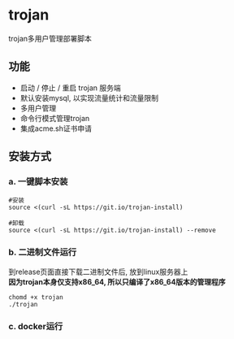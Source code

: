 # trojan

trojan多用户管理部署脚本

## 功能
- 启动 / 停止 / 重启 trojan 服务端
- 默认安装mysql, 以实现流量统计和流量限制
- 多用户管理
- 命令行模式管理trojan
- 集成acme.sh证书申请

## 安装方式
###  a. 一键脚本安装
```
#安装
source <(curl -sL https://git.io/trojan-install)

#卸载
source <(curl -sL https://git.io/trojan-install) --remove

```

### b. 二进制文件运行
到release页面直接下载二进制文件后, 放到linux服务器上  
**因为trojan本身仅支持x86_64, 所以只编译了x86_64版本的管理程序**
```
chomd +x trojan
./trojan
```

### c. docker运行
